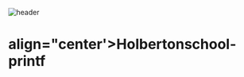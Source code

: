 ![header](https://capsule-render.vercel.app/api?type=wave&color=auto&height=300&section=header&text=capsule%20render&fontSize=90)

<h1> align="center'><b>Holbertonschool-printf</b></h1>
